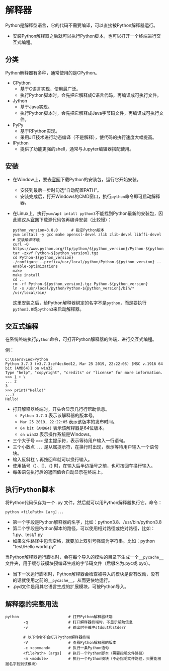 # 解释器

Python是解释型语言，它的代码不需要编译，可以直接被Python解释器运行。
- 安装Python解释器之后就可以执行Python脚本，也可以打开一个终端进行交互式编程。

## 分类

Python解释器有多种，通常使用的是CPython。

- CPython
  - 基于C语言实现，使用最广泛。
  - 执行Python脚本时，会先把它解释成C语言代码，再编译成可执行文件。
- Jython
  - 基于Java实现。
  - 执行Python脚本时，会先把它解释成Java字节码文件，再编译成可执行文件。
- PyPy
  - 基于RPython实现。
  - 采用JIT技术进行动态编译（不是解释），使代码的执行速度大幅提高。
- IPython
  - 提供了功能更强的shell，通常与Jupyter编辑器搭配使用。

## 安装

- 在Window上，要去[官网](https://www.python.org/downloads/windows/)下载Python的安装包，运行它开始安装。
  - 安装到最后一步时勾选“自动配置PATH”。
  - 安装完成后，打开Windows的CMD窗口，执行`python`命令即可启动解释器。
  
- 在Linux上，执行`yum/apt intall python3`不能找到Python最新的安装包，因此建议从[官网](https://www.python.org/downloads/source/)下载源代码包再编译安装（比较慢）：

  ```shell
  python_version=3.8.0      # 指定Python版本
  yum install -y gcc make openssl-devel zlib zlib-devel libffi-devel   # 安装编译环境
  curl -O https://www.python.org/ftp/python/${python_version}/Python-${python_version}.tgz
  tar -zxvf Python-${python_version}.tgz
  cd Python-${python_version}
  ./configure --prefix=/usr/local/python/Python-${python_version} --enable-optimizations
  make
  make install
  cd ..
  rm -rf Python-${python_version}.tgz Python-${python_version}
  ln -s /usr/local/python/Python-${python_version}/bin/* /usr/local/bin/
  ```

  这里安装之后，给Python解释器绑定的名字不是`python`，而是要执行`python3.8`或`python3`来启动解释器。

## 交互式编程

在系统终端执行`python`命令，可打开Python解释器的终端，进行交互式编程。

例：
```shell
C:\Users\Leo>Python
Python 3.7.3 (v3.7.3:ef4ec6ed12, Mar 25 2019, 22:22:05) [MSC v.1916 64 bit (AMD64)] on win32
Type "help", "copyright", "credits" or "license" for more information.
>>> 1 + \
... 2
3
>>> print("Hello!"
...)
Hello!
```

- 打开解释器终端时，开头会显示几行行帮助信息。
  - `Python 3.7.3` 表示该解释器的版本号。
  - `Mar 25 2019, 22:22:05` 表示该版本的发布时间。
  - `64 bit (AMD64)` 表示该解释器是64位版本。
  - `on win32` 表示操作系统是Windows。
- 三个大于号 `>>>` 是主提示符，表示等待用户输入一行语句。
- 三个小数点 `...` 是从属提示符，在换行时出现，表示等待用户输入一个语句块。
- 输入反斜杠 `\` 再按回车就可以换行输入。
- 使用括号（）、[]、{} 时，在输入后半边括号之前，也可按回车换行输入。
- 每条语句执行后的返回值会自动显示在终端上。

## 执行Python脚本

将Python代码保存为一个 .py 文件，然后就可以用Python解释器执行它。命令：
```
python <filePath> [arg]...
```
- 第一个字段是Python解释器的名字，比如：python3.8、/usr/bin/python3.8
- 第二个字段是Python脚本的路径，可以使用相对路径或绝对路径，比如：1.py、test/1.py
- 如果文件路径中包含空格，就要加上双引号强调为字符串。比如：python "test/Hello world.py"

当Python解释器运行脚本时，会在每个导入的模块的目录下生成一个`__pycache__`文件夹，用于缓存该模块预编译生成的字节码文件（后缀名为.pyc或.pyo）。
- 当下一次运行脚本时，Python解释器会检查被导入的模块是否有改动，没有的话就使用之前的`__pycache__`，从而更快地运行。
- .pyd文件是用其它语言生成的扩展模块，可被Python导入。

## 解释器的完整用法

```shell
python                      # 打开Python解释器终端
        -q                  # 打开解释器终端时，不显示帮助信息
        -v                  # 输出时不缓冲stdout和stderr

        # 以下命令不会打开Python解释器终端
        -V                  # 查看Python解释器的版本
        -c <command>        # 执行一条Python语句
        <filePath> [args]   # 执行一个Python脚本（需要指明文件路径）
        -m <module>         # 执行一个Python模块（不必指明文件路径，只要能根据名字找到该模块）
```
